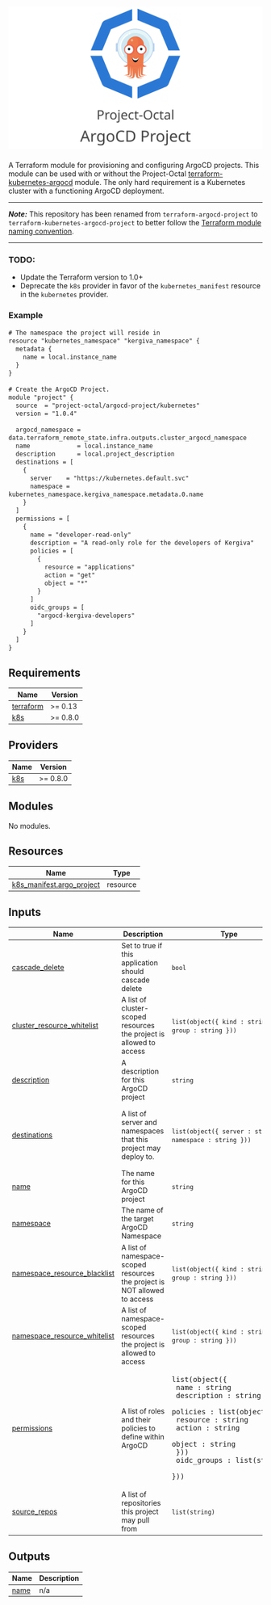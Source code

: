 ![Project-Octal: ArgoCD Project](docs/images/project-octal-argocd.svg "Project-Octal: ArgoCD Project")
---

A Terraform module for provisioning and configuring ArgoCD projects.
This module can be used with or without the Project-Octal [terraform-kubernetes-argocd](https://github.com/project-octal/terraform-kubernetes-argocd) module.
The only hard requirement is a Kubernetes cluster with a functioning ArgoCD deployment.

---

***Note:*** This repository has been renamed from `terraform-argocd-project` to `terraform-kubernetes-argocd-project`
 to better follow the [Terraform module naming convention](https://www.terraform.io/docs/registry/modules/publish.html). 

--- 

### TODO:
- Update the Terraform version to 1.0+
- Deprecate the `k8s` provider in favor of the `kubernetes_manifest` resource in the `kubernetes` provider.

### Example
```hcl-terraform
# The namespace the project will reside in
resource "kubernetes_namespace" "kergiva_namespace" {
  metadata {
    name = local.instance_name
  }
}

# Create the ArgoCD Project.
module "project" {
  source  = "project-octal/argocd-project/kubernetes"
  version = "1.0.4"
  
  argocd_namespace = data.terraform_remote_state.infra.outputs.cluster_argocd_namespace
  name             = local.instance_name
  description      = local.project_description
  destinations = [
    {
      server    = "https://kubernetes.default.svc"
      namespace = kubernetes_namespace.kergiva_namespace.metadata.0.name
    }
  ]
  permissions = [
    {
      name = "developer-read-only"
      description = "A read-only role for the developers of Kergiva"
      policies = [
        {
          resource = "applications"
          action = "get"
          object = "*"
        }
      ]
      oidc_groups = [
        "argocd-kergiva-developers"
      ]
    }
  ]
}
```
<!-- BEGIN_TF_DOCS -->
## Requirements

| Name | Version |
|------|---------|
| <a name="requirement_terraform"></a> [terraform](#requirement\_terraform) | >= 0.13 |
| <a name="requirement_k8s"></a> [k8s](#requirement\_k8s) | >= 0.8.0 |

## Providers

| Name | Version |
|------|---------|
| <a name="provider_k8s"></a> [k8s](#provider\_k8s) | >= 0.8.0 |

## Modules

No modules.

## Resources

| Name | Type |
|------|------|
| [k8s_manifest.argo_project](https://registry.terraform.io/providers/banzaicloud/k8s/latest/docs/resources/manifest) | resource |

## Inputs

| Name | Description | Type | Default | Required |
|------|-------------|------|---------|:--------:|
| <a name="input_cascade_delete"></a> [cascade\_delete](#input\_cascade\_delete) | Set to true if this application should cascade delete | `bool` | `false` | no |
| <a name="input_cluster_resource_whitelist"></a> [cluster\_resource\_whitelist](#input\_cluster\_resource\_whitelist) | A list of cluster-scoped resources the project is allowed to access | `list(object({ kind : string, group : string }))` | `[]` | no |
| <a name="input_description"></a> [description](#input\_description) | A description for this ArgoCD project | `string` | n/a | yes |
| <a name="input_destinations"></a> [destinations](#input\_destinations) | A list of server and namespaces that this project may deploy to. | `list(object({ server : string, namespace : string }))` | <pre>[<br>  {<br>    "namespace": "default",<br>    "server": "https://kubernetes.default.svc"<br>  }<br>]</pre> | no |
| <a name="input_name"></a> [name](#input\_name) | The name for this ArgoCD project | `string` | n/a | yes |
| <a name="input_namespace"></a> [namespace](#input\_namespace) | The name of the target ArgoCD Namespace | `string` | n/a | yes |
| <a name="input_namespace_resource_blacklist"></a> [namespace\_resource\_blacklist](#input\_namespace\_resource\_blacklist) | A list of namespace-scoped resources the project is NOT allowed to access | `list(object({ kind : string, group : string }))` | `[]` | no |
| <a name="input_namespace_resource_whitelist"></a> [namespace\_resource\_whitelist](#input\_namespace\_resource\_whitelist) | A list of namespace-scoped resources the project is allowed to access | `list(object({ kind : string, group : string }))` | `[]` | no |
| <a name="input_permissions"></a> [permissions](#input\_permissions) | A list of roles and their policies to define within ArgoCD | <pre>list(object({<br>    name : string<br>    description : string<br>    policies : list(object({<br>      resource : string<br>      action : string<br>      object : string<br>    }))<br>    oidc_groups : list(string)<br>  }))</pre> | `[]` | no |
| <a name="input_source_repos"></a> [source\_repos](#input\_source\_repos) | A list of repositories this project may pull from | `list(string)` | <pre>[<br>  "*"<br>]</pre> | no |

## Outputs

| Name | Description |
|------|-------------|
| <a name="output_name"></a> [name](#output\_name) | n/a |
<!-- END_TF_DOCS -->